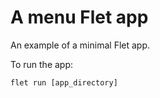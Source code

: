 # A menu Flet app

An example of a minimal Flet app.

To run the app:

```
flet run [app_directory]
```